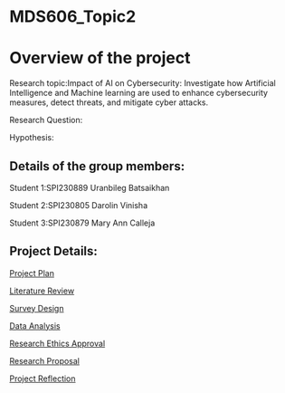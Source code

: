 # MDS606_Topic2

# Overview of the project

Research topic:Impact of AI on Cybersecurity: Investigate how Artificial Intelligence and Machine learning are used to enhance cybersecurity measures, detect threats, and mitigate cyber attacks.

Research Question:


Hypothesis:

## Details of the group members:
Student 1:SPI230889 Uranbileg Batsaikhan

Student 2:SPI230805 Darolin Vinisha

Student 3:SPI230879 Mary Ann Calleja

## Project Details:
[Project Plan](./ProjectDetails.md)

[Literature Review](./LiteratureReview.md)

[Survey Design](./SurveyDesign.md)

[Data Analysis](./DataAnalysis.md)

[Research Ethics Approval](./ResearchEthicsApproval.md)

[Research Proposal](./ResearchProposal.md)

[Project Reflection](./ProjectReflection.md)



